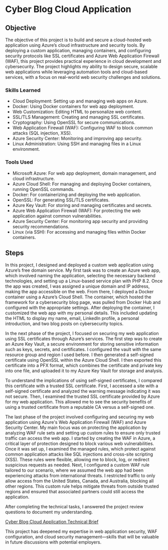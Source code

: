 # Cyber Blog Cloud Application

## Objective

The objective of this project is to build and secure a cloud-hosted web application using Azure’s cloud infrastructure and security tools. By deploying a custom application, managing containers, and configuring security protocols like SSL certificates and Azure Web Application Firewall (WAF), this project provides practical experience in cloud development and cybersecurity. The project highlights my ability to design secure, scalable web applications while leveraging automation tools and cloud-based services, with a focus on real-world web security challenges and solutions.

### Skills Learned

- Cloud Deployment: Setting up and managing web apps on Azure.
- Docker: Using Docker containers for web app deployment.
- Web Customization: Editing HTML to personalize web content.
- SSL/TLS Management: Creating and managing SSL certificates.
- Cryptography: Using OpenSSL for secure communications.
- Web Application Firewall (WAF): Configuring WAF to block common attacks (SQL injection, XSS).
- Azure Security Center: Monitoring and improving app security.
- Linux Administration: Using SSH and managing files in a Linux environment.

### Tools Used

- Microsoft Azure: For web app deployment, domain management, and cloud infrastructure.
- Azure Cloud Shell: For managing and deploying Docker containers, running OpenSSL commands.
- Docker: For containerizing and deploying the web application.
- OpenSSL: For generating SSL/TLS certificates.
- Azure Key Vault: For storing and managing certificates and secrets.
- Azure Web Application Firewall (WAF): For protecting the web application against common vulnerabilities.
- Azure Security Center: For monitoring app security and providing security recommendations.
- Linux (via SSH): For accessing and managing files within Docker containers.


## Steps

In this project, I designed and deployed a custom web application using Azure’s free domain service. My first task was to create an Azure web app, which involved naming the application, selecting the necessary backend technologies, and setting up a Linux-based service plan with PHP 8.2. Once the app was created, I was assigned a unique domain and IP address, making the app accessible on the web. From there, I deployed a Docker container using a Azure’s Cloud Shell. The container, which hosted the framework for a cybersecurity blog page, was pulled from Docker Hub and configured with the appropriate settings. After deploying the container, I customized the web app with my personal details. This included updating the HTML to display my name, email, LinkedIn profile, a personal introduction, and two blog posts on cybersecurity topics.

In the next phase of the project, I focused on securing my web application using SSL certificates through Azure’s services. The first step was to create an Azure Key Vault, a secure environment for storing sensitive information such as keys, secrets, and certificates. I configured the vault with the same resource group and region I used before. I then generated a self-signed certificate using OpenSSL within the Azure Cloud Shell. I then exported this certificate into a PFX format, which combines the certificate and private key into one file, and uploaded it to my Azure Key Vault for storage and analysis.

To understand the implications of using self-signed certificates, I compared this certificate with a trusted SSL certificate. First, I accessed a site with a self-signed certificate and analyzed the warning message indicating it was not secure. Then, I examined the trusted SSL certificate provided by Azure for my web application. This allowed me to see the security benefits of using a trusted certificate from a reputable CA versus a self-signed one.

The last phase of the project involved configuring and securing my web application using Azure's Web Application Firewall (WAF) and Azure Security Center. My main focus was on protecting the application by analyzing WAF rule sets and setting up custom rules to ensure only trusted traffic can access the web app. I started by creating the WAF in Azure, a critical layer of protection designed to block various web vulnerabilities. Once it was set up, I examined the managed rules, which protect against common application attacks like SQL injections and cross-site scripting (XSS). These rules were flexible, allowing me to block, log, or redirect suspicious requests as needed. Next, I configured a custom WAF rule tailored to our scenario, where we assumed the web app had been experiencing attacks from international threats. I restricted traffic to only allow access from the United States, Canada, and Australia, blocking all other regions. This custom rule helps mitigate threats from outside trusted regions and ensured that associated partners could still access the application.

After completing the technical tasks, I answered the project review questions to document my understanding.

<a href="https://github.com/ThatBrownGuy101/Cyber-Blog-Cloud-Application/blob/main/Cyber%20Blog%20Cloud%20Application%20Technical%20Brief.docx">Cyber Blog Cloud Application Technical Brief</a>

This project has deepened my expertise in web application security, WAF configuration, and cloud security management—skills that will be valuable in future discussions with potential employers.
